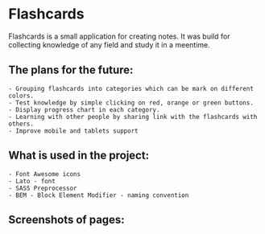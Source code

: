 # Flashcards
Flashcards is a small application for creating notes. It was build for collecting knowledge of any field and study it in a meentime.

##  The plans for the future:
	- Grouping flashcards into categories which can be mark on different colors.
	- Test knowledge by simple clicking on red, orange or green buttons.
	- Display progress chart in each category.
	- Learning with other people by sharing link with the flashcards with others.
	- Improve mobile and tablets support
	

## What is used in the project:
	- Font Awesome icons
	- Lato - font
	- SASS Preprocessor
	- BEM - Block Element Modifier - naming convention
	
	
	
## Screenshots of pages:
